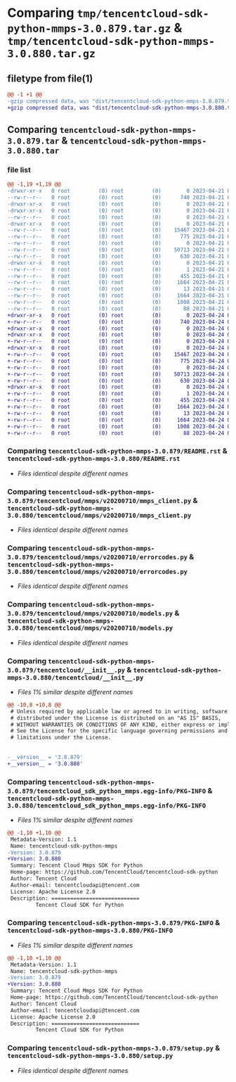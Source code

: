 # Comparing `tmp/tencentcloud-sdk-python-mmps-3.0.879.tar.gz` & `tmp/tencentcloud-sdk-python-mmps-3.0.880.tar.gz`

## filetype from file(1)

```diff
@@ -1 +1 @@
-gzip compressed data, was "dist/tencentcloud-sdk-python-mmps-3.0.879.tar", last modified: Fri Apr 21 00:52:42 2023, max compression
+gzip compressed data, was "dist/tencentcloud-sdk-python-mmps-3.0.880.tar", last modified: Mon Apr 24 03:14:07 2023, max compression
```

## Comparing `tencentcloud-sdk-python-mmps-3.0.879.tar` & `tencentcloud-sdk-python-mmps-3.0.880.tar`

### file list

```diff
@@ -1,19 +1,19 @@
-drwxr-xr-x   0 root         (0) root         (0)        0 2023-04-21 00:52:42.000000 tencentcloud-sdk-python-mmps-3.0.879/
--rw-r--r--   0 root         (0) root         (0)      740 2023-04-21 00:52:42.000000 tencentcloud-sdk-python-mmps-3.0.879/README.rst
-drwxr-xr-x   0 root         (0) root         (0)        0 2023-04-21 00:52:42.000000 tencentcloud-sdk-python-mmps-3.0.879/tencentcloud/
-drwxr-xr-x   0 root         (0) root         (0)        0 2023-04-21 00:52:42.000000 tencentcloud-sdk-python-mmps-3.0.879/tencentcloud/mmps/
--rw-r--r--   0 root         (0) root         (0)        0 2023-04-21 00:52:42.000000 tencentcloud-sdk-python-mmps-3.0.879/tencentcloud/mmps/__init__.py
-drwxr-xr-x   0 root         (0) root         (0)        0 2023-04-21 00:52:42.000000 tencentcloud-sdk-python-mmps-3.0.879/tencentcloud/mmps/v20200710/
--rw-r--r--   0 root         (0) root         (0)    15467 2023-04-21 00:52:42.000000 tencentcloud-sdk-python-mmps-3.0.879/tencentcloud/mmps/v20200710/mmps_client.py
--rw-r--r--   0 root         (0) root         (0)      775 2023-04-21 00:52:42.000000 tencentcloud-sdk-python-mmps-3.0.879/tencentcloud/mmps/v20200710/errorcodes.py
--rw-r--r--   0 root         (0) root         (0)        0 2023-04-21 00:52:42.000000 tencentcloud-sdk-python-mmps-3.0.879/tencentcloud/mmps/v20200710/__init__.py
--rw-r--r--   0 root         (0) root         (0)    50713 2023-04-21 00:52:42.000000 tencentcloud-sdk-python-mmps-3.0.879/tencentcloud/mmps/v20200710/models.py
--rw-r--r--   0 root         (0) root         (0)      630 2023-04-21 00:52:42.000000 tencentcloud-sdk-python-mmps-3.0.879/tencentcloud/__init__.py
-drwxr-xr-x   0 root         (0) root         (0)        0 2023-04-21 00:52:42.000000 tencentcloud-sdk-python-mmps-3.0.879/tencentcloud_sdk_python_mmps.egg-info/
--rw-r--r--   0 root         (0) root         (0)        1 2023-04-21 00:52:42.000000 tencentcloud-sdk-python-mmps-3.0.879/tencentcloud_sdk_python_mmps.egg-info/dependency_links.txt
--rw-r--r--   0 root         (0) root         (0)      455 2023-04-21 00:52:42.000000 tencentcloud-sdk-python-mmps-3.0.879/tencentcloud_sdk_python_mmps.egg-info/SOURCES.txt
--rw-r--r--   0 root         (0) root         (0)     1664 2023-04-21 00:52:42.000000 tencentcloud-sdk-python-mmps-3.0.879/tencentcloud_sdk_python_mmps.egg-info/PKG-INFO
--rw-r--r--   0 root         (0) root         (0)       13 2023-04-21 00:52:42.000000 tencentcloud-sdk-python-mmps-3.0.879/tencentcloud_sdk_python_mmps.egg-info/top_level.txt
--rw-r--r--   0 root         (0) root         (0)     1664 2023-04-21 00:52:42.000000 tencentcloud-sdk-python-mmps-3.0.879/PKG-INFO
--rw-r--r--   0 root         (0) root         (0)     1008 2023-04-21 00:52:42.000000 tencentcloud-sdk-python-mmps-3.0.879/setup.py
--rw-r--r--   0 root         (0) root         (0)       88 2023-04-21 00:52:42.000000 tencentcloud-sdk-python-mmps-3.0.879/setup.cfg
+drwxr-xr-x   0 root         (0) root         (0)        0 2023-04-24 03:14:07.000000 tencentcloud-sdk-python-mmps-3.0.880/
+-rw-r--r--   0 root         (0) root         (0)      740 2023-04-24 03:14:07.000000 tencentcloud-sdk-python-mmps-3.0.880/README.rst
+drwxr-xr-x   0 root         (0) root         (0)        0 2023-04-24 03:14:07.000000 tencentcloud-sdk-python-mmps-3.0.880/tencentcloud/
+drwxr-xr-x   0 root         (0) root         (0)        0 2023-04-24 03:14:07.000000 tencentcloud-sdk-python-mmps-3.0.880/tencentcloud/mmps/
+-rw-r--r--   0 root         (0) root         (0)        0 2023-04-24 03:14:07.000000 tencentcloud-sdk-python-mmps-3.0.880/tencentcloud/mmps/__init__.py
+drwxr-xr-x   0 root         (0) root         (0)        0 2023-04-24 03:14:07.000000 tencentcloud-sdk-python-mmps-3.0.880/tencentcloud/mmps/v20200710/
+-rw-r--r--   0 root         (0) root         (0)    15467 2023-04-24 03:14:07.000000 tencentcloud-sdk-python-mmps-3.0.880/tencentcloud/mmps/v20200710/mmps_client.py
+-rw-r--r--   0 root         (0) root         (0)      775 2023-04-24 03:14:07.000000 tencentcloud-sdk-python-mmps-3.0.880/tencentcloud/mmps/v20200710/errorcodes.py
+-rw-r--r--   0 root         (0) root         (0)        0 2023-04-24 03:14:07.000000 tencentcloud-sdk-python-mmps-3.0.880/tencentcloud/mmps/v20200710/__init__.py
+-rw-r--r--   0 root         (0) root         (0)    50713 2023-04-24 03:14:07.000000 tencentcloud-sdk-python-mmps-3.0.880/tencentcloud/mmps/v20200710/models.py
+-rw-r--r--   0 root         (0) root         (0)      630 2023-04-24 03:14:07.000000 tencentcloud-sdk-python-mmps-3.0.880/tencentcloud/__init__.py
+drwxr-xr-x   0 root         (0) root         (0)        0 2023-04-24 03:14:07.000000 tencentcloud-sdk-python-mmps-3.0.880/tencentcloud_sdk_python_mmps.egg-info/
+-rw-r--r--   0 root         (0) root         (0)        1 2023-04-24 03:14:07.000000 tencentcloud-sdk-python-mmps-3.0.880/tencentcloud_sdk_python_mmps.egg-info/dependency_links.txt
+-rw-r--r--   0 root         (0) root         (0)      455 2023-04-24 03:14:07.000000 tencentcloud-sdk-python-mmps-3.0.880/tencentcloud_sdk_python_mmps.egg-info/SOURCES.txt
+-rw-r--r--   0 root         (0) root         (0)     1664 2023-04-24 03:14:07.000000 tencentcloud-sdk-python-mmps-3.0.880/tencentcloud_sdk_python_mmps.egg-info/PKG-INFO
+-rw-r--r--   0 root         (0) root         (0)       13 2023-04-24 03:14:07.000000 tencentcloud-sdk-python-mmps-3.0.880/tencentcloud_sdk_python_mmps.egg-info/top_level.txt
+-rw-r--r--   0 root         (0) root         (0)     1664 2023-04-24 03:14:07.000000 tencentcloud-sdk-python-mmps-3.0.880/PKG-INFO
+-rw-r--r--   0 root         (0) root         (0)     1008 2023-04-24 03:14:07.000000 tencentcloud-sdk-python-mmps-3.0.880/setup.py
+-rw-r--r--   0 root         (0) root         (0)       88 2023-04-24 03:14:07.000000 tencentcloud-sdk-python-mmps-3.0.880/setup.cfg
```

### Comparing `tencentcloud-sdk-python-mmps-3.0.879/README.rst` & `tencentcloud-sdk-python-mmps-3.0.880/README.rst`

 * *Files identical despite different names*

### Comparing `tencentcloud-sdk-python-mmps-3.0.879/tencentcloud/mmps/v20200710/mmps_client.py` & `tencentcloud-sdk-python-mmps-3.0.880/tencentcloud/mmps/v20200710/mmps_client.py`

 * *Files identical despite different names*

### Comparing `tencentcloud-sdk-python-mmps-3.0.879/tencentcloud/mmps/v20200710/errorcodes.py` & `tencentcloud-sdk-python-mmps-3.0.880/tencentcloud/mmps/v20200710/errorcodes.py`

 * *Files identical despite different names*

### Comparing `tencentcloud-sdk-python-mmps-3.0.879/tencentcloud/mmps/v20200710/models.py` & `tencentcloud-sdk-python-mmps-3.0.880/tencentcloud/mmps/v20200710/models.py`

 * *Files identical despite different names*

### Comparing `tencentcloud-sdk-python-mmps-3.0.879/tencentcloud/__init__.py` & `tencentcloud-sdk-python-mmps-3.0.880/tencentcloud/__init__.py`

 * *Files 1% similar despite different names*

```diff
@@ -10,8 +10,8 @@
 # Unless required by applicable law or agreed to in writing, software
 # distributed under the License is distributed on an "AS IS" BASIS,
 # WITHOUT WARRANTIES OR CONDITIONS OF ANY KIND, either express or implied.
 # See the License for the specific language governing permissions and
 # limitations under the License.
 
 
-__version__ = '3.0.879'
+__version__ = '3.0.880'
```

### Comparing `tencentcloud-sdk-python-mmps-3.0.879/tencentcloud_sdk_python_mmps.egg-info/PKG-INFO` & `tencentcloud-sdk-python-mmps-3.0.880/tencentcloud_sdk_python_mmps.egg-info/PKG-INFO`

 * *Files 1% similar despite different names*

```diff
@@ -1,10 +1,10 @@
 Metadata-Version: 1.1
 Name: tencentcloud-sdk-python-mmps
-Version: 3.0.879
+Version: 3.0.880
 Summary: Tencent Cloud Mmps SDK for Python
 Home-page: https://github.com/TencentCloud/tencentcloud-sdk-python
 Author: Tencent Cloud
 Author-email: tencentcloudapi@tencent.com
 License: Apache License 2.0
 Description: ============================
         Tencent Cloud SDK for Python
```

### Comparing `tencentcloud-sdk-python-mmps-3.0.879/PKG-INFO` & `tencentcloud-sdk-python-mmps-3.0.880/PKG-INFO`

 * *Files 1% similar despite different names*

```diff
@@ -1,10 +1,10 @@
 Metadata-Version: 1.1
 Name: tencentcloud-sdk-python-mmps
-Version: 3.0.879
+Version: 3.0.880
 Summary: Tencent Cloud Mmps SDK for Python
 Home-page: https://github.com/TencentCloud/tencentcloud-sdk-python
 Author: Tencent Cloud
 Author-email: tencentcloudapi@tencent.com
 License: Apache License 2.0
 Description: ============================
         Tencent Cloud SDK for Python
```

### Comparing `tencentcloud-sdk-python-mmps-3.0.879/setup.py` & `tencentcloud-sdk-python-mmps-3.0.880/setup.py`

 * *Files identical despite different names*


